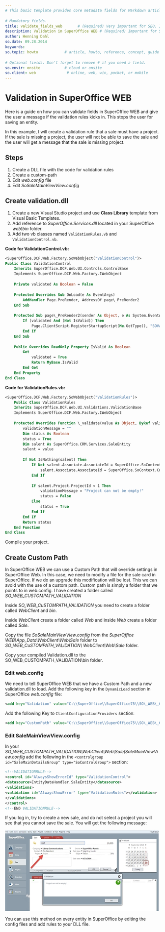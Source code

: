 ```yaml
---
# This basic template provides core metadata fields for Markdown articles on docs.superoffice.com.

# Mandatory fields.
title: validate_fields_web       # (Required) Very important for SEO. Intent in a unique string of 43-59 chars including spaces.
description: Validation in SuperOffice WEB # (Required) Important for SEO. Recommended character length is 115-145 characters including spaces.
author: Henning Dahl
so.date: 09.28.2014
keywords:
so.topic: howto            # article, howto, reference, concept, guide

# Optional fields. Don't forget to remove # if you need a field.
so.envir: onsite           # cloud or onsite
so.client: web              # online, web, win, pocket, or mobile
---
```


# Validation in SuperOffice WEB

Here is a guide on how you can validate fields in SuperOffice WEB and give the user a message if the validation rules kicks in. This stops the user for saving an entity.

In this example, I will create a validation rule that a sale must have a project. If the sale is missing a project, the user will not be able to save the sale and the user will get a message that the sale is missing project.

## Steps

1. Create a DLL file with the code for validation rules
2. Create a custom-path
3. Edit *web.config* file
4. Edit *SoSaleMainViewView.config*

## Create validation.dll

1. Create a new Visual Studio project and use **Class Library** template from Visual Basic Templates.
2. Add reference to *SuperOffice.Services.dll* located in your SuperOffice *web\\bin* folder.
3. Add two vb classes named `ValidationRules.vb` and `ValidationControl.vb`.

**Code for ValidationControl.vb:**

```vb
<SuperOffice.DCF.Web.Factory.SoWebObject("ValidationControl")>
Public Class ValidationControl
    Inherits SuperOffice.DCF.Web.UI.Controls.ControlBase
    Implements SuperOffice.DCF.Web.Factory.IWebObject

    Private validated As Boolean = False

    Protected Overrides Sub OnLoad(e As EventArgs)
        AddHandler Page.PreRender, AddressOf page\_PreRender2
    End Sub

    Protected Sub page\_PreRender2(sender As Object, e As System.EventArgs)
        If (validated And (Not IsValid)) Then
            Page.ClientScript.RegisterStartupScript(Me.GetType(), "SOValidation", String.Format("Dialog.Information('Validation','{0}', 'Info');", Tooltip), True)
        End If
    End Sub

    Public Overrides ReadOnly Property IsValid As Boolean
        Get
            validated = True
            Return MyBase.IsValid
        End Get
    End Property
End Class
```

**Code for ValidationRules.vb:**

```vb
<SuperOffice.DCF.Web.Factory.SoWebObject("ValidationRules")>
    Public Class ValidationRules
    Inherits SuperOffice.DCF.Web.UI.Validations.ValidationBase
    Implements SuperOffice.DCF.Web.Factory.IWebObject

    Protected Overrides Function \_validate(value As Object, ByRef validationMessage As String) As Boolean
        validationMessage = ""
        Dim status As Boolean
        status = True
        Dim salent As SuperOffice.CRM.Services.SaleEntity
        salent = value

        If Not IsNothing(salent) Then
            If Not salent.Associate.AssociateId = SuperOffice.SoContext.CurrentPrincipal.AssociateId Then
                salent.Associate.AssociateId = SuperOffice.SoContext.CurrentPrincipal.AssociateId
            End If

            If salent.Project.ProjectId < 1 Then
                validationMessage = "Project can not be empty!"
                status = False
            Else
                status = True
            End If
        End If
        Return status
    End Function
End Class
```

Compile your project.

## Create Custom Path

In SuperOffice WEB we can use a Custom Path that will override settings in SuperOffice Web. In this case, we need to modify a file for the sale card in SuperOffice. If we do an upgrade this modification will be lost. This we can avoid with the use of a custom path. Custom path is simply a folder that we points to in web.config. I have created a folder called *SO\_WEB\_CUSTOMPATH\_VALIDATION*

Inside *SO\_WEB\_CuSTOMPATH\_VALIDATION* you need to create a folder called *WebClient* and *bin*.

Inside *WebClient* create a folder called *Web* and inside *Web* create a folder called *Sale*.

Copy the file *SoSaleMainViewView.config* from the *SuperOffice WEB\\App\_Data\\WebClient\\Web\\Sale* folder to *SO\_WEB\_CuSTOMPATH\_VALIDATION\\ WebClient\\Web\\Sale* folder.

Copy your compiled Validation.dll to the SO\_WEB\_CUSTOMPATH\_VALIDATION\\bin folder.

### Edit web.config

We need to tell SuperOffice WEB that we have a Custom Path and a new validation.dll to load. Add the following key in the `DynamicLoad` section in SuperOffice *web.config* file:

```xml
<add key="Validation" value="C:\\SuperOffice\\SuperOffice75\\SO\_WEB\_CUSTOMPATH\_VALIDATION\\bin\\Validation.dll" />
```

Add the following Key to `ClientConfigurationProviders` section:

```xml
<add key="CustomPath" value="C:\\SuperOffice\\SuperOffice75\\SO\_WEB\_CUSTOMPATH\_VALIDATION" />
```

### Edit SaleMainViewView.config

In your *SO\_WEB\_CUSTOMPATH\_VALIDATION\\WebClient\\Web\\Sale\\SaleMainViewView.config* add the following in the `<controlgroup id="SaleMainDetailsGroup" type="SoControlGroup">` section:

```xml
<!--VALIDATIONRULE-->
<control id="AlwaysShowErrorId" type="ValidationControl">
<datasource>EntityDataHandler.SaleEntity</datasource>
<validations>
<validation id="AlwaysShowError" type="ValidationRules"></validation>
</validations>
</control>
<!--END VALIDATIONRULE-->
```

If you log in, try to create a new sale, and do not select a project you will see that you cannot save the sale. You will get the following message:

![message][img1]

You can use this method on every entity in SuperOffice by editing the config files and add rules to your DLL file.

<!-- Referenced images -->
[img1]: media/7237_12447.jpg
